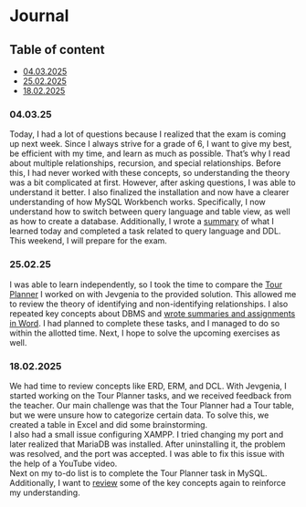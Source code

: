 # Journal
## Table of content

* [04.03.2025](https://github.com/abigailtech/m164_Database_CreateInsert/blob/main/01_Journal/01_journal.md#040325)
* [25.02.2025](https://github.com/abigailtech/m164_Database_CreateInsert/blob/main/01_Journal/01_journal.md#250225)
* [18.02.2025](https://github.com/abigailtech/m164_Database_CreateInsert/blob/main/01_Journal/01_journal.md#18022025)

### 04.03.25
Today, I had a lot of questions because I realized that the exam is coming up next week. Since I always strive for a grade of 6, I want to give my best, be efficient with my time, and learn as much as possible. That’s why I read about multiple relationships, recursion, and special relationships. Before this, I had never worked with these concepts, so understanding the theory was a bit complicated at first. However, after asking questions, I was able to understand it better. I also finalized the installation and now have a clearer understanding of how MySQL Workbench works. Specifically, I now understand how to switch between query language and table view, as well as how to create a database. Additionally, I wrote a [summary](https://github.com/abigailtech/m164_Database_CreateInsert/blob/main/02_Tasks/Tag3_Zusammenfassung.pdf) of what I learned today and completed a task related to query language and DDL. This weekend, I will prepare for the exam.


### 25.02.25
I was able to learn independently, so I took the time to compare the [Tour Planner](https://github.com/abigailtech/m164_Database_CreateInsert/blob/main/02_Tasks/Tourenplaner09.03.25.sql.mwb) I worked on with Jevgenia to the provided solution. This allowed me to review the theory of identifying and non-identifying relationships. I also repeated key concepts about DBMS and [wrote summaries and assignments in Word](https://github.com/abigailtech/m164_Database_CreateInsert/blob/main/02_Tasks/Tag2_Zusammenfassung.pdf). I had planned to complete these tasks, and I managed to do so within the allotted time. Next, I hope to solve the upcoming exercises as well.


### 18.02.2025

We had time to review concepts like ERD, ERM, and DCL. With Jevgenia, I started working on the Tour Planner tasks, and we received feedback from the teacher. Our main challenge was that the Tour Planner had a Tour table, but we were unsure how to categorize certain data. To solve this, we created a table in Excel and did some brainstorming.  
I also had a small issue configuring XAMPP. I tried changing my port and later realized that MariaDB was installed. After uninstalling it, the problem was resolved, and the port was accepted. I was able to fix this issue with the help of a YouTube video.  
Next on my to-do list is to complete the Tour Planner task in MySQL. Additionally, I want to [review](https://github.com/abigailtech/m164_Database_CreateInsert/blob/main/02_Tasks/Tag1_Zusammenfassung.pdf) some of the key concepts again to reinforce my understanding.
